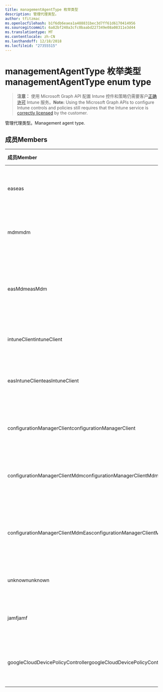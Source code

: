 ```yaml
---
title: managementAgentType 枚举类型
description: 管理代理类型。
author: tfitzmac
ms.openlocfilehash: b1f6db6eaea1a488831bec3d7ff61d6170414956
ms.sourcegitcommit: 6a82bf240a3cfc0baabd227349e08a08311e3d44
ms.translationtype: MT
ms.contentlocale: zh-CN
ms.lasthandoff: 12/18/2018
ms.locfileid: "27355515"
---
```

# <a name="managementagenttype-enum-type"></a><span data-ttu-id="15183-103">managementAgentType 枚举类型</span><span class="sxs-lookup"><span data-stu-id="15183-103">managementAgentType enum type</span></span>

> <span data-ttu-id="15183-104">**注意：** 使用 Microsoft Graph API 配置 Intune 控件和策略仍需要客户[正确许可](https://go.microsoft.com/fwlink/?linkid=839381) Intune 服务。</span><span class="sxs-lookup"><span data-stu-id="15183-104">**Note:** Using the Microsoft Graph APIs to configure Intune controls and policies still requires that the Intune service is [correctly licensed](https://go.microsoft.com/fwlink/?linkid=839381) by the customer.</span></span>

<span data-ttu-id="15183-105">管理代理类型。</span><span class="sxs-lookup"><span data-stu-id="15183-105">Management agent type.</span></span>
## <a name="members"></a><span data-ttu-id="15183-106">成员</span><span class="sxs-lookup"><span data-stu-id="15183-106">Members</span></span>
|<span data-ttu-id="15183-107">成员</span><span class="sxs-lookup"><span data-stu-id="15183-107">Member</span></span>|<span data-ttu-id="15183-108">值</span><span class="sxs-lookup"><span data-stu-id="15183-108">Value</span></span>|<span data-ttu-id="15183-109">说明</span><span class="sxs-lookup"><span data-stu-id="15183-109">Description</span></span>|
|:---|:---|:---|
|<span data-ttu-id="15183-110">eas</span><span class="sxs-lookup"><span data-stu-id="15183-110">eas</span></span>|<span data-ttu-id="15183-111">1</span><span class="sxs-lookup"><span data-stu-id="15183-111">1</span></span>|<span data-ttu-id="15183-112">设备管理 Exchange server。</span><span class="sxs-lookup"><span data-stu-id="15183-112">The device is managed by Exchange server.</span></span>|
|<span data-ttu-id="15183-113">mdm</span><span class="sxs-lookup"><span data-stu-id="15183-113">mdm</span></span>|<span data-ttu-id="15183-114">2</span><span class="sxs-lookup"><span data-stu-id="15183-114">2</span></span>|<span data-ttu-id="15183-115">设备管理由 Intune mdm。</span><span class="sxs-lookup"><span data-stu-id="15183-115">The device is managed by Intune MDM.</span></span>|
|<span data-ttu-id="15183-116">easMdm</span><span class="sxs-lookup"><span data-stu-id="15183-116">easMdm</span></span>|<span data-ttu-id="15183-117">3</span><span class="sxs-lookup"><span data-stu-id="15183-117">3</span></span>|<span data-ttu-id="15183-118">设备所管理的 Exchange server 和 Intune mdm。</span><span class="sxs-lookup"><span data-stu-id="15183-118">The device is managed by both Exchange server and Intune MDM.</span></span>|
|<span data-ttu-id="15183-119">intuneClient</span><span class="sxs-lookup"><span data-stu-id="15183-119">intuneClient</span></span>|<span data-ttu-id="15183-120">4</span><span class="sxs-lookup"><span data-stu-id="15183-120">4</span></span>|<span data-ttu-id="15183-121">Intune 客户端托管。</span><span class="sxs-lookup"><span data-stu-id="15183-121">Intune client managed.</span></span>|
|<span data-ttu-id="15183-122">easIntuneClient</span><span class="sxs-lookup"><span data-stu-id="15183-122">easIntuneClient</span></span>|<span data-ttu-id="15183-123">5</span><span class="sxs-lookup"><span data-stu-id="15183-123">5</span></span>|<span data-ttu-id="15183-124">设备是 EAS 和 Intune 客户端双托管。</span><span class="sxs-lookup"><span data-stu-id="15183-124">The device is EAS and Intune client dual managed.</span></span>|
|<span data-ttu-id="15183-125">configurationManagerClient</span><span class="sxs-lookup"><span data-stu-id="15183-125">configurationManagerClient</span></span>|<span data-ttu-id="15183-126">8</span><span class="sxs-lookup"><span data-stu-id="15183-126">8</span></span>|<span data-ttu-id="15183-127">设备管理由配置管理器中。</span><span class="sxs-lookup"><span data-stu-id="15183-127">The device is managed by Configuration Manager.</span></span>|
|<span data-ttu-id="15183-128">configurationManagerClientMdm</span><span class="sxs-lookup"><span data-stu-id="15183-128">configurationManagerClientMdm</span></span>|<span data-ttu-id="15183-129">10</span><span class="sxs-lookup"><span data-stu-id="15183-129">10</span></span>|<span data-ttu-id="15183-130">设备所管理的配置管理器和 mdm。</span><span class="sxs-lookup"><span data-stu-id="15183-130">The device is managed by Configuration Manager and MDM.</span></span>|
|<span data-ttu-id="15183-131">configurationManagerClientMdmEas</span><span class="sxs-lookup"><span data-stu-id="15183-131">configurationManagerClientMdmEas</span></span>|<span data-ttu-id="15183-132">11</span><span class="sxs-lookup"><span data-stu-id="15183-132">11</span></span>|<span data-ttu-id="15183-133">配置管理器、 MDM 和 Eas 由管理设备。</span><span class="sxs-lookup"><span data-stu-id="15183-133">The device is managed by Configuration Manager, MDM and Eas.</span></span>|
|<span data-ttu-id="15183-134">unknown</span><span class="sxs-lookup"><span data-stu-id="15183-134">unknown</span></span>|<span data-ttu-id="15183-135">16</span><span class="sxs-lookup"><span data-stu-id="15183-135">16</span></span>|<span data-ttu-id="15183-136">未知的管理代理类型。</span><span class="sxs-lookup"><span data-stu-id="15183-136">Unknown management agent type.</span></span>|
|<span data-ttu-id="15183-137">jamf</span><span class="sxs-lookup"><span data-stu-id="15183-137">jamf</span></span>|<span data-ttu-id="15183-138">32</span><span class="sxs-lookup"><span data-stu-id="15183-138">32</span></span>|<span data-ttu-id="15183-139">从 Jamf 获取设备属性。</span><span class="sxs-lookup"><span data-stu-id="15183-139">The device attributes are fetched from Jamf.</span></span>|
|<span data-ttu-id="15183-140">googleCloudDevicePolicyController</span><span class="sxs-lookup"><span data-stu-id="15183-140">googleCloudDevicePolicyController</span></span>|<span data-ttu-id="15183-141">64</span><span class="sxs-lookup"><span data-stu-id="15183-141">64</span></span>|<span data-ttu-id="15183-142">由 Google 的 CloudDPC 管理设备。</span><span class="sxs-lookup"><span data-stu-id="15183-142">The device is managed by Google's CloudDPC.</span></span>|



